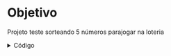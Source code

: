 # Objetivo
Projeto teste sorteando 5 números parajogar na loteria

<details>
<summary>Código</summary>

```c
programa
{
	inclua biblioteca Util --> u
	inteiro num_5
	
	funcao inicio()
	{
		escreva("Gerar 5 números para loteria.\n")
		escreva("Os 5 números são: ")
		
		para (num_5 = 1 ; num_5 <=5; num_5++){
			
			escreva(u.sorteia(1, 50), ", ")
		}
		escreva("\n")
	}
}
```
</details>